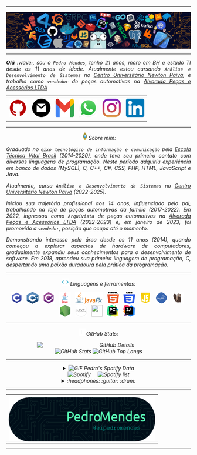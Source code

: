 -----

<div>
<img align="center" alt="Header" src="https://github.com/eipedromendes/eipedromendes/blob/main/img/header.png?raw=true"/>
</div>

-----

</div>
<div align="justify">
<i><b>Olá</b> :wave:, sou o <code>Pedro Mendes</code>, tenho 21 anos, moro em BH e estudo TI desde os 11 anos de idade. Atualmente estou cursando <code>Análise e Desenvolvimento de Sistemas</code> no <a href="https://newtonpaiva.br/" target="_blank">Centro Universitário Newton Paiva</a>, e trabalho como <code>vendedor</code> de peças automotivas na <a href="https://instagram.com/alvoradaauto/" target="_blank">Alvorada Peças e Acessórios LTDA</a>
</div>

<div align="center">
<table>
<tr>
 <td align="center" colspan="11"></td>
</tr> 
<tr>
<td><a href="https://github.com/eipedromendes" target="_blank"><img src="https://github.com/eipedromendes/eipedromendes/blob/main/img/github5.png?raw=true" width="50px" height="50px"/></a>
</td>
<td><a href="mailto:pedromendes.comercial@outlook.com" target="_blank"><img src="https://github.com/eipedromendes/eipedromendes/blob/main/img/gmail.png?raw=true" width="50px" height="50px"/></a>
<td><a href="mailto:pedro22henrique.silva@gmail.com" target="_blank"><img src="https://github.com/eipedromendes/eipedromendes/blob/main/img/gmail3.png?raw=true" width="50px" height="50px"/></a>
</td>
<td><a href="https://wa.me/5531999915585" target="_blank"><img src="https://github.com/eipedromendes/eipedromendes/blob/main/img/wpp2.png?raw=true" width="50px" height="50px"/></a>
</td>
<td><a href="https://www.instagram.com/eipedromendes/" target="_blank"><img src="https://github.com/eipedromendes/eipedromendes/blob/main/img/insta2.png?raw=true" width="50px" height="50px"/></a>
</td>
<td><a href="https://www.linkedin.com/in/pedro-mendes-16814a279/" target="_blank"><img src="https://github.com/eipedromendes/eipedromendes/blob/main/img/linkedin2.png?raw=true" width="50px" height="50px"/></a>
</td>
</tr>
<tr>
 <td align="center" colspan="11"></td>
</tr> 
</table>

-----

<img height="20" alt="GIF" src="https://github.com/eipedromendes/eipedromendes/blob/main/img/soulgem.gif?raw=true"/>Sobre mim:

<div align="justify">
Graduado no <code>eixo tecnológico de informação e comunicação</code> pela <a href="https://vitalbrasil.com.br/" target="_blank">Escola Técnica Vital Brasil</a> (2014-2020), onde teve seu primeiro contato com diversas linguagens de programação. Neste período adquiriu experiência em banco de dados (MySQL), C, C++, C#, CSS, PHP, HTML, JavaScript e Java. 
 
Atualmente, cursa <code>Análise e Desenvolvimento de Sistemas</code> no <a href="https://newtonpaiva.br/" target="_blank">Centro Universitário Newton Paiva</a> (2022-2025).

Iniciou sua trajetória profissional aos 14 anos, influenciado pelo pai, trabalhando na loja de peças automotivas da família (2017-2022). Em 2022, ingressou como <code>Arquivista</code> de peças automotivas na <a href="https://instagram.com/alvoradaauto/" target="_blank">Alvorada Peças e Acessórios LTDA</a> (2022-2023) e, em janeiro de 2023, foi promovido a <code>vendedor</code>, posição que ocupa até o momento.

Demonstrando interesse pela área desde os 11 anos (2014), quando começou a explorar aspectos de hardware de computadores, gradualmente expandiu seus conhecimentos para o desenvolvimento de software. Em 2018, aprendeu sua primeira linguagem de programação, C, despertando uma paixão duradoura pela prática da programação.
</div>

-----

<div>

<img height="20" alt="GIF" src="https://github.com/eipedromendes/eipedromendes/blob/main/img/skills.gif?raw=true"/>&nbsp;Linguagens e ferramentas:

<code><a href="https://www.open-std.org/jtc1/sc22/wg14/" target="_blank"><img width="32" height="32" src="https://github.com/eipedromendes/eipedromendes/blob/main/img/c.png?raw=true"/></a></code>
&nbsp; 
<code><a href="https://isocpp.org/" target="_blank"><img width="32" height="32" src="https://github.com/eipedromendes/eipedromendes/blob/main/img/cpp.svg?raw=true"/></a></code>
&nbsp; 
<code><a href="https://docs.microsoft.com/pt-br/dotnet/csharp/" target="_blank"><img width="32" height="32" src="https://github.com/eipedromendes/eipedromendes/blob/main/img/csharp.png?raw=true"/></a></code>
&nbsp; 
<code><a href="https://www.java.com/pt-BR/" target="_blank"><img width="32" height="32" src="https://github.com/eipedromendes/eipedromendes/blob/main/img/java.png?raw=true"/></a></code>
&nbsp; 
<code><a href="https://openjfx.io/" target="_blank"><img height="32" src="https://github.com/eipedromendes/eipedromendes/blob/main/img/javafx.png?raw=true"/></a></code>
&nbsp; 
<code><a href="https://www.w3schools.com/html/" target="_blank"><img width="32" height="32" src="https://github.com/eipedromendes/eipedromendes/blob/main/img/html.svg?raw=true"/></a></code>
&nbsp; 
<code><a href="https://www.w3schools.com/css/" target="_blank"><img width="32" height="32" src="https://github.com/eipedromendes/eipedromendes/blob/main/img/css.svg?raw=true"/></a></code>
&nbsp; 
<code><a href="https://www.w3schools.com/js/" target="_blank"><img width="32" height="32" src="https://github.com/eipedromendes/eipedromendes/blob/main/img/js.png?raw=true"/></a></code>
&nbsp; 
<code><a href="https://www.mysql.com/" target="_blank"><img width="32" height="32" src="https://github.com/eipedromendes/eipedromendes/blob/main/img/mysql.png?raw=true"/></a></code>
&nbsp; 
<code><a href="https://dbeaver.io/" target="_blank"><img width="32" height="32" src="https://github.com/eipedromendes/eipedromendes/blob/main/img/dbeaver.png?raw=true"/></a></code>
&nbsp; 
<code><a href="https://nodejs.org/en/" target="_blank"><img width="32" height="32" src="https://github.com/eipedromendes/eipedromendes/blob/main/img/nodejs.png?raw=true"/></a></code>
&nbsp;
<code><a href="https://nextjs.org/" target="_blank"><img width="32" height="32" src="https://github.com/eipedromendes/eipedromendes/blob/main/img/nextjs.png?raw=true"/></a></code>
&nbsp;
<code><a href="https://jestjs.io/pt-BR/" target="_blank"><img width="30" height="32" src="https://github.com/eipedromendes/eipedromendes/blob/main/img/jest.png?raw=true"/></a></code>
&nbsp;
<code><a href="https://www.jetbrains.com/pt-br/pycharm/download/" target="_blank"><img width="32" height="32" src="https://github.com/eipedromendes/eipedromendes/blob/main/img/pc.png?raw=true"/></a></code>
&nbsp; 
<code><a href="https://www.jetbrains.com/idea/" target="_blank"><img width="32" height="32" src="https://github.com/eipedromendes/eipedromendes/blob/main/img/intellij.png?raw=true"/></a></code>
&nbsp;
</div>

-----

<img height="20" alt="GIF" src="https://github.com/eipedromendes/eipedromendes/blob/main/img/graphic.gif?raw=true"/>GitHub Stats:

<div>
<img align="right" alt="GitHub Details" width="420px" src="http://github-profile-summary-cards.vercel.app/api/cards/profile-details?username=eipedromendes&theme=github_dark"/>
<!--- <img alt="GitHub Commits" width="200px" src="http://github-profile-summary-cards.vercel.app/api/cards/productive-time?username=eipedromendes&theme=github_dark"/> -->
<img alt="GitHub Stats" width="200px" src="http://github-profile-summary-cards.vercel.app/api/cards/stats?username=eipedromendes&theme=github_dark"/>
<img alt="GitHub Top Langs" width="200px" src="http://github-profile-summary-cards.vercel.app/api/cards/repos-per-language?username=eipedromendes&theme=github_dark"/>
</div>

-----

<div>
<div>
<details>
<summary><img height="20" alt="GIF" src="https://github.com/joaopauloaramuni/joaopauloaramuni/blob/main/img/spotify.gif?raw=true"/> Pedro's Spotify Data</summary>
<img src="https://data-card-for-spotify.herokuapp.com/api/card?user_id=y5o3bubrxdxgqfcm8qp6wwt51" alt="Data Card for Spotify">
</details>
</div>
<div>
<img alt="Spotify" width="200px" height="270px" src="https://spotify-github-profile.vercel.app/api/view.svg?uid=215mpfaiyul6ynl4r2zsb2qdy&cover_image=true&theme=default&show_offline=false&background_color=121212&interchange=false&bar_color=53b14f&bar_color_cover=false"/> &nbsp; &nbsp; 
<img alt="Spotify list" width="200px" height="270px" src="https://spotify-recently-played-readme.vercel.app/api?user=215mpfaiyul6ynl4r2zsb2qdy&count=10"/>
 
</div>
<div>
<details>
<summary>:headphones: :guitar: :drum:</summary>
</details>
</div>
</div>

-----

<div>
<table>
<tr>
 <td align="center" colspan="2"></td>
</tr> 
<tr>
<td>
<a href="https://www.instagram.com/eipedromendes/" target="_blank"><img align="center" width="400px" height="120px" src="https://github.com/eipedromendes/eipedromendes/blob/main/img/github-header-image.png?raw=true" alt="github-header-image"/></a>
</td>
</table>
</div>

-----
